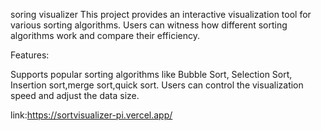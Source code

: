soring visualizer
This project provides an interactive visualization tool for various sorting algorithms. Users can witness how different sorting algorithms work and compare their efficiency.

Features:

Supports popular sorting algorithms like Bubble Sort, Selection Sort, Insertion sort,merge sort,quick sort.
Users can control the visualization speed and adjust the data size.

link:https://sortvisualizer-pi.vercel.app/
